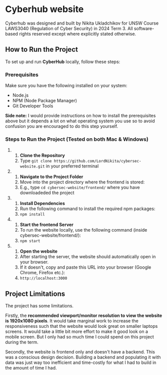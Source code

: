 # Cyberhub website

Cyberhub was designed and built by Nikita Ukladchikov for UNSW Course LAWS3040 (Regulation of Cyber Security) in 2024 Term 3. All software-based rights reserved except where explicitly stated otherwise.

## How to Run the Project

To set up and run **CyberHub** locally, follow these steps:

### Prerequisites
Make sure you have the following installed on your system:
- Node.js
- NPM (Node Package Manager)
- Git Developer Tools

**Side note:** I would provide instructions on how to install the prerequisites above but it depends a lot on what operating system you use so to avoid confusion you are encouraged to do this step yourself.

### Steps to Run the Project (Tested on both Mac & Windows)

  1. 1. **Clone the Repository**
     2. Type `git clone https://github.com/LordNikita/cybersec-website.git` in your preferred terminal
  2. 1. **Navigate to the Project Folder**
     2. Move into the project directory where the frontend is stored:
     3. E.g., type `cd cybersec-website/frontend/` where you have downloadeded the project
  3. 1. **Install Dependencies**
     2. Run the following command to install the required npm packages:
     3. `npm install`
  4. 1. **Start the frontend Server**
     2. To run the website locally, use the following command (inside cybersec-website/frontend/):
     3. `npm start`
  5. 1. **Open the website**
     2. After starting the server, the website should automatically open in your browser.
     3. If it doesn't, copy and paste this URL into your browser (Google Chrome, Firefox etc.):
     4. `http://localhost:3000`
    
## Project Limitations
The project has some limitations. 

Firstly, the **recommended viewport/monitor resolution to view the website is 1920x1080 pixels**. It would take marginal work to increase the responsiveness such that the website would look great on smaller laptops screens. It would take a little bit more effort to make it good look on a mobile screen. But I only had so much time I could spend on this project during the term.

Secondly, the website is frontend only and doesn't have a backend. This was a conscious design decision. Building a backend and populating it with data was just way too inefficient and time-costly for what I had to build in the amount of time I had. 
